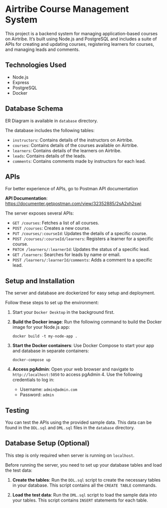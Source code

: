 # Airtribe Course Management System

This project is a backend system for managing application-based courses on Airtribe. 
It’s built using Node.js and PostgreSQL and includes a suite of APIs for creating and 
updating courses, registering learners for courses, and managing leads and comments.

## Technologies Used
- Node.js
- Express
- PostgreSQL
- Docker

## Database Schema

ER Diagram is available in `database` directory.

The database includes the following tables:

- `instructors`: Contains details of the instructors on Airtribe.
- `courses`: Contains details of the courses available on Airtribe.
- `learners`: Contains details of the learners on Airtribe.
- `leads`: Contains details of the leads.
- `comments`: Contains comments made by instructors for each lead.

## APIs

For better experience of APIs, go to Postman API documentation

**API Documentation**: https://documenter.getpostman.com/view/32352885/2sA2xh2swi

The server exposes several APIs:

- `GET /courses`: Fetches a list of all courses.
- `POST /courses`: Creates a new course.
- `PUT /courses/:courseId`: Updates the details of a specific course.
- `POST /courses/:courseId/learners`: Registers a learner for a specific course.
- `PATCH /learners/:learnerId`: Updates the status of a specific lead.
- `GET /learners`: Searches for leads by name or email.
- `POST /learners/:learnerId/comments`: Adds a comment to a specific lead.

## Setup and Installation

The server and database are dockerized for easy setup and deployment. 

Follow these steps to set up the environment:

1. Start your `Docker Desktop` in the background first.

2. **Build the Docker image**: Run the following command to build the Docker image for your Node.js app:

    ```
    docker build -t my-node-app .
    ```

3. **Start the Docker containers**: Use Docker Compose to start your app and database in separate containers:

    ```
    docker-compose up
    ```

4. **Access pgAdmin**: Open your web browser and navigate to `http://localhost:5050` to access pgAdmin 4. Use the following credentials to log in:

    - Username: `admin@admin.com`
    - Password: `admin`

## Testing

You can test the APIs using the provided sample data. This data can be found in the `DDL.sql` and `DML.sql` files in the `database` directory.

## Database Setup (Optional)

This step is only required when server is running on `localhost`.

Before running the server, you need to set up your database tables and load the test data:

1. **Create the tables**: Run the `DDL.sql` script to create the necessary tables in your database. This script contains all the `CREATE TABLE` commands.

2. **Load the test data**: Run the `DML.sql` script to load the sample data into your tables. This script contains `INSERT` statements for each table.